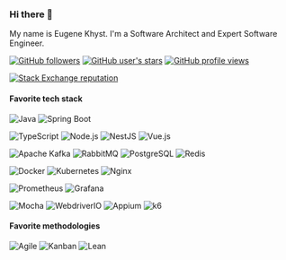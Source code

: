 ### Hi there 👋

My name is Eugene Khyst. I'm a Software Architect and Expert Software Engineer.

[![GitHub followers](https://img.shields.io/github/followers/evgeniy-khist?color=333&logo=github&logoColor=white&style=for-the-badge)](https://github.com/evgeniy-khist/)
[![GitHub user's stars](https://img.shields.io/github/stars/evgeniy-khist?affiliations=OWNER%2CCOLLABORATOR&color=333&logo=github&logoColor=white&style=for-the-badge)](https://github.com/evgeniy-khist/)
[![GitHub profile views](https://komarev.com/ghpvc/?username=evgeniy-khist&color=333333&style=for-the-badge)](https://github.com/evgeniy-khist/)

[![Stack Exchange reputation](https://img.shields.io/stackexchange/stackoverflow/r/7873775?color=FE7A16&logo=stack-overflow&style=for-the-badge)](https://stackoverflow.com/users/7873775/evgeniy-khyst)

#### Favorite tech stack

![Java](https://img.shields.io/badge/Java-ED8B00?style=for-the-badge&logo=java&logoColor=white)
![Spring Boot](https://img.shields.io/badge/Spring_Boot-F2F4F9?style=for-the-badge&logo=spring-boot)

![TypeScript](https://img.shields.io/badge/TypeScript-007ACC?style=for-the-badge&logo=typescript&logoColor=white)
![Node.js](https://img.shields.io/badge/Node.js-339933?style=for-the-badge&logo=nodedotjs&logoColor=white)
![NestJS](https://img.shields.io/badge/NestJS-e0234e?style=for-the-badge&logo=nestjs&logoColor=white)
![Vue.js](https://img.shields.io/badge/Vue.js-35495E?style=for-the-badge&logo=vuedotjs&logoColor=4FC08D)

![Apache Kafka](https://img.shields.io/badge/Apache_Kafka-231F20?style=for-the-badge&logo=apache-kafka&logoColor=white)
![RabbitMQ](https://img.shields.io/badge/rabbitmq-%23FF6600.svg?&style=for-the-badge&logo=rabbitmq&logoColor=white)
![PostgreSQL](https://img.shields.io/badge/PostgreSQL-316192?style=for-the-badge&logo=postgresql&logoColor=white)
![Redis](https://img.shields.io/badge/redis-%23DD0031.svg?&style=for-the-badge&logo=redis&logoColor=white)

![Docker](https://img.shields.io/badge/Docker-2CA5E0?style=for-the-badge&logo=docker&logoColor=white)
![Kubernetes](https://img.shields.io/badge/kubernetes-326ce5.svg?&style=for-the-badge&logo=kubernetes&logoColor=white)
![Nginx](https://img.shields.io/badge/Nginx-009639?style=for-the-badge&logo=nginx&logoColor=white)

![Prometheus](https://img.shields.io/badge/Prometheus-000000?style=for-the-badge&logo=prometheus)
![Grafana](https://img.shields.io/badge/Grafana-F2F4F9?style=for-the-badge&logo=grafana&logoColor=orange)

![Mocha](https://img.shields.io/badge/Mocha-8D6748?style=for-the-badge&logo=Mocha&logoColor=white)
![WebdriverIO](https://img.shields.io/badge/WebdriverIO-ea5906?style=for-the-badge&logo=webdriverio&logoColor=white)
![Appium](https://img.shields.io/badge/Appium-343838?style=for-the-badge)
![k6](https://img.shields.io/badge/k6-7d64ff?style=for-the-badge)

#### Favorite methodologies

![Agile](https://img.shields.io/badge/Agile-8fc95b?style=for-the-badge)
![Kanban](https://img.shields.io/badge/Kanban-71a8cf?style=for-the-badge)
![Lean](https://img.shields.io/badge/Lean-f1f1f1?style=for-the-badge)
